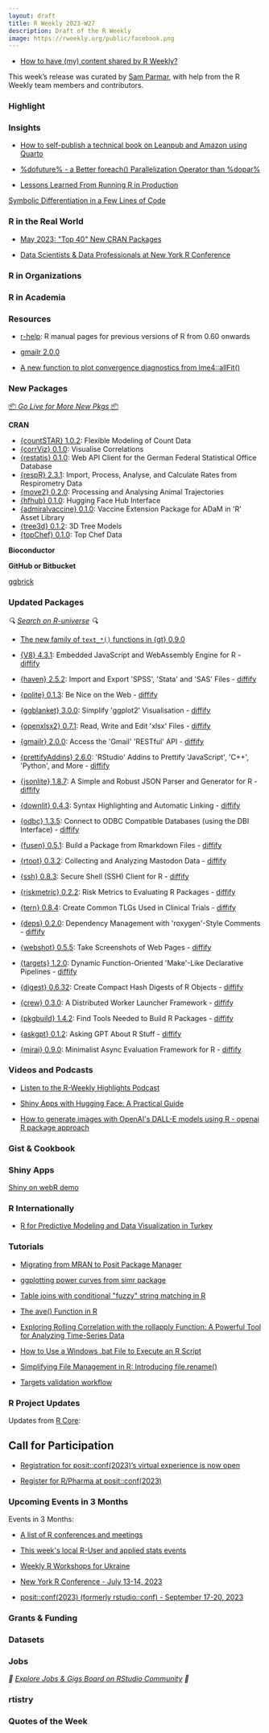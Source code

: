 ```yaml
---
layout: draft
title: R Weekly 2023-W27
description: Draft of the R Weekly
image: https://rweekly.org/public/facebook.png
---
```



+ [How to have (my) content shared by R Weekly?](https://github.com/rweekly/rweekly.org#how-to-have-my-content-shared-by-r-weekly)

This week’s release was curated by [Sam Parmar](https://github.com/parmsam), with help from the R Weekly team members and contributors.



###  Highlight



### Insights

+ [How to self-publish a technical book on Leanpub and Amazon using Quarto](https://www.brodrigues.co/blog/2023-06-29-book_quarto/)

+ [%dofuture% - a Better foreach() Parallelization Operator than %dopar%](https://www.jottr.org/2023/06/26/dofuture/)

+ [Lessons Learned From Running R in Production](https://www.matthewrkaye.com/posts/2023-06-29-lessons-learned-from-running-r-in-production/lessons-learned-from-running-r-in-production.html)

[Symbolic Differentiation in a Few Lines of Code](https://reside-ic.github.io/blog/symbolic-differentiation-in-a-few-lines-of-code/)

### R in the Real World

+ [May 2023: "Top 40" New CRAN Packages](https://rviews.rstudio.com/2023/06/28/may-2023-top-40-new-cran-packages/)

+ [Data Scientists & Data Professionals at New York R Conference](https://www.r-consortium.org/blog/2023/06/22/data-scientists-and-data-professionals-at-new-york-r-conference)

###  R in Organizations



###  R in Academia



###  Resources

* [r-help](https://github.com/hughjonesd/r-help): R manual pages for previous versions of R from 0.60 onwards

+ [gmailr 2.0.0](https://www.tidyverse.org/blog/2023/06/gmailr-2-0-0/)

+ [A new function to plot convergence diagnostics from lme4::allFit()](https://pablobernabeu.github.io/2023/a-new-function-to-plot-convergence-diagnostics-from-lme4-allfit/)

###  New Packages

<p class="added-hostname"><a href="https://rweekly.org/live" target="_blank" class="externalLink">📦 <i>Go Live for More New Pkgs</i> 📦</a></p>


**CRAN**

+ [{countSTAR} 1.0.2](https://cran.r-project.org/package=countSTAR): Flexible Modeling of Count Data
+ [{corrViz} 0.1.0](https://cran.r-project.org/package=corrViz): Visualise Correlations
+ [{restatis} 0.1.0](https://cran.r-project.org/package=restatis): Web API Client for the German Federal Statistical Office
Database
+ [{respR} 2.3.1](https://cran.r-project.org/package=respR): Import, Process, Analyse, and Calculate Rates from Respirometry
Data
+ [{move2} 0.2.0](https://cran.r-project.org/package=move2): Processing and Analysing Animal Trajectories
+ [{hfhub} 0.1.0](https://cran.r-project.org/package=hfhub): Hugging Face Hub Interface
+ [{admiralvaccine} 0.1.0](https://cran.r-project.org/package=admiralvaccine): Vaccine Extension Package for ADaM in 'R' Asset Library
+ [{tree3d} 0.1.2](https://cran.r-project.org/package=tree3d): 3D Tree Models
+ [{topChef} 0.1.0](https://cran.r-project.org/package=topChef): Top Chef Data


**Bioconductor**



**GitHub or Bitbucket**

[ggbrick](https://github.com/doehm/ggbrick)


### Updated Packages

<i>🔍 [Search on R-universe](https://r-universe.dev/search/) 🔍</i>

+ [The new family of `text_*()` functions in {gt} 0.9.0](https://posit.co/blog/new-text-functions-in-gt-0-9-0/)

+ [{V8} 4.3.1](https://cran.r-project.org/package=V8): Embedded JavaScript and WebAssembly Engine for R - [diffify](https://diffify.com/R/V8)
+ [{haven} 2.5.2](https://cran.r-project.org/package=haven): Import and Export 'SPSS', 'Stata' and 'SAS' Files - [diffify](https://diffify.com/R/haven)
+ [{polite} 0.1.3](https://cran.r-project.org/package=polite): Be Nice on the Web - [diffify](https://diffify.com/R/polite)
+ [{ggblanket} 3.0.0](https://cran.r-project.org/package=ggblanket): Simplify 'ggplot2' Visualisation - [diffify](https://diffify.com/R/ggblanket)
+ [{openxlsx2} 0.7.1](https://cran.r-project.org/package=openxlsx2): Read, Write and Edit 'xlsx' Files - [diffify](https://diffify.com/R/openxlsx2)
+ [{gmailr} 2.0.0](https://cran.r-project.org/package=gmailr): Access the 'Gmail' 'RESTful' API - [diffify](https://diffify.com/R/gmailr)
+ [{prettifyAddins} 2.6.0](https://cran.r-project.org/package=prettifyAddins): 'RStudio' Addins to Prettify 'JavaScript', 'C++', 'Python', and
More - [diffify](https://diffify.com/R/prettifyAddins)
+ [{jsonlite} 1.8.7](https://cran.r-project.org/package=jsonlite): A Simple and Robust JSON Parser and Generator for R - [diffify](https://diffify.com/R/jsonlite)
+ [{downlit} 0.4.3](https://cran.r-project.org/package=downlit): Syntax Highlighting and Automatic Linking - [diffify](https://diffify.com/R/downlit)
+ [{odbc} 1.3.5](https://cran.r-project.org/package=odbc): Connect to ODBC Compatible Databases (using the DBI Interface) - [diffify](https://diffify.com/R/odbc)
+ [{fusen} 0.5.1](https://cran.r-project.org/package=fusen): Build a Package from Rmarkdown Files - [diffify](https://diffify.com/R/fusen)
+ [{rtoot} 0.3.2](https://cran.r-project.org/package=rtoot): Collecting and Analyzing Mastodon Data - [diffify](https://diffify.com/R/rtoot)
+ [{ssh} 0.8.3](https://cran.r-project.org/package=ssh): Secure Shell (SSH) Client for R - [diffify](https://diffify.com/R/ssh)
+ [{riskmetric} 0.2.2](https://cran.r-project.org/package=riskmetric): Risk Metrics to Evaluating R Packages - [diffify](https://diffify.com/R/riskmetric)
+ [{tern} 0.8.4](https://cran.r-project.org/package=tern): Create Common TLGs Used in Clinical Trials - [diffify](https://diffify.com/R/tern)
+ [{deps} 0.2.0](https://cran.r-project.org/package=deps): Dependency Management with 'roxygen'-Style Comments - [diffify](https://diffify.com/R/deps)
+ [{webshot} 0.5.5](https://cran.r-project.org/package=webshot): Take Screenshots of Web Pages - [diffify](https://diffify.com/R/webshot)
+ [{targets} 1.2.0](https://cran.r-project.org/package=targets): Dynamic Function-Oriented 'Make'-Like Declarative Pipelines - [diffify](https://diffify.com/R/targets)
+ [{digest} 0.6.32](https://cran.r-project.org/package=digest): Create Compact Hash Digests of R Objects - [diffify](https://diffify.com/R/digest)
+ [{crew} 0.3.0](https://cran.r-project.org/package=crew): A Distributed Worker Launcher Framework - [diffify](https://diffify.com/R/crew)
+ [{pkgbuild} 1.4.2](https://cran.r-project.org/package=pkgbuild): Find Tools Needed to Build R Packages - [diffify](https://diffify.com/R/pkgbuild)
+ [{askgpt} 0.1.2](https://cran.r-project.org/package=askgpt): Asking GPT About R Stuff - [diffify](https://diffify.com/R/askgpt)
+ [{mirai} 0.9.0](https://cran.r-project.org/package=mirai): Minimalist Async Evaluation Framework for R - [diffify](https://diffify.com/R/mirai)

###  Videos and Podcasts

* [Listen to the R-Weekly Highlights Podcast](https://rweekly.fireside.fm/)

+ [Shiny Apps with Hugging Face: A Practical Guide](https://www.youtube.com/watch?v=dwiELLRPPsg)

+ [How to generate images with OpenAI's DALL-E models using R - openai R package approach](https://www.youtube.com/watch?v=kXJyUsYeIJ4)


### Gist & Cookbook



### Shiny Apps

[Shiny on webR demo](https://github.com/georgestagg/shiny-standalone-webr-demo)

### R Internationally

+ [R for Predictive Modeling and Data Visualization in Turkey](https://www.r-consortium.org/blog/2023/06/26/r-for-predictive-modeling-and-data-visualization-in-turkey)


###  Tutorials


+ [Migrating from MRAN to Posit Package Manager](https://posit.co/blog/migrating-from-mran-to-posit-package-manager/)

+ [ggplotting power curves from simr package](https://pablobernabeu.github.io/2023/ggplotting-power-curves-from-simr-package)

+ [Table joins with conditional "fuzzy" string matching in R](https://pablobernabeu.github.io/2023/table-joins-with-conditional-fuzzy-string-matching-in-r/)

+ [The ave() Function in R](https://www.spsanderson.com/steveondata/posts/2023-06-27/index.html)

+ [Exploring Rolling Correlation with the rollapply Function: A Powerful Tool for Analyzing Time-Series Data](https://www.spsanderson.com/steveondata/posts/2023-06-28/index.html)

+ [How to Use a Windows .bat File to Execute an R Script](https://www.spsanderson.com/steveondata/posts/2023-06-29/index.html)

+ [Simplifying File Management in R: Introducing file.rename()](https://www.spsanderson.com/steveondata/posts/2023-06-30/index.html)

<!--<div class="post-more-begin></div><div class="post-more-end"></div>-->

+ [Targets validation workflow](https://appsilon.github.io/data.validator/articles/targets_workflow.html)

###  R Project Updates

Updates from [R Core](http://developer.r-project.org/blosxom.cgi/R-devel/NEWS):

## Call for Participation

+ [Registration for posit::conf(2023)’s virtual experience is now open](https://posit.co/blog/posit-conf-2023-virtual-experience-registration/)

+ [Register for R/Pharma at posit::conf(2023)](https://posit.co/blog/register-for-r-pharma-at-positconf2023/)

###  Upcoming Events in 3 Months

Events in 3 Months:

+ [A list of R conferences and meetings](https://jumpingrivers.github.io/meetingsR/events.html)

+ [This week's local R-User and applied stats events](https://community.rstudio.com/c/irl)

+ [Weekly R Workshops for Ukraine](https://sites.google.com/view/dariia-mykhailyshyna/main/r-workshops-for-ukraine)

+ [New York R Conference - July 13-14, 2023](https://rstats.ai/nyr.html)

+ [posit::conf(2023) (formerly rstudio::conf) - September 17-20, 2023](https://posit.co/conference/)


### Grants & Funding


### Datasets


### Jobs

<i>💼 [Explore Jobs & Gigs Board on RStudio Community](https://community.rstudio.com/c/jobs/) 💼</i>

###  rtistry


###  Quotes of the Week
